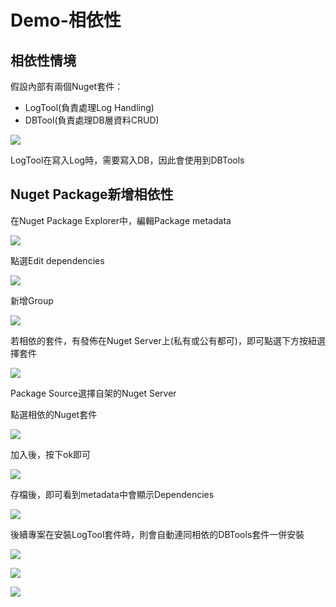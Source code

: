 # Demo-相依性

## 相依性情境

假設內部有兩個Nuget套件：

* LogTool\(負責處理Log Handling\)
* DBTool\(負責處理DB層資料CRUD\)

![](../../.gitbook/assets/image%20%28359%29.png)

LogTool在寫入Log時，需要寫入DB，因此會使用到DBTools

## Nuget Package新增相依性

在Nuget Package Explorer中，編輯Package metadata

![](../../.gitbook/assets/image%20%28324%29.png)

點選Edit dependencies

![](../../.gitbook/assets/image%20%28240%29.png)

新增Group

![](../../.gitbook/assets/image%20%28253%29.png)

若相依的套件，有發佈在Nuget Server上\(私有或公有都可\)，即可點選下方按紐選擇套件

![](../../.gitbook/assets/image%20%28353%29.png)

Package Source選擇自架的Nuget Server

點選相依的Nuget套件

![](../../.gitbook/assets/image%20%28339%29.png)

加入後，按下ok即可

![](../../.gitbook/assets/image%20%28394%29.png)

存檔後，即可看到metadata中會顯示Dependencies

![](../../.gitbook/assets/image%20%28122%29.png)

後續專案在安裝LogTool套件時，則會自動連同相依的DBTools套件一併安裝

![](../../.gitbook/assets/image%20%28271%29.png)

![](../../.gitbook/assets/image%20%28181%29.png)

![](../../.gitbook/assets/image%20%28349%29.png)

